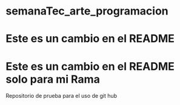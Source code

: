 # semanaTec_arte_programacion
# Este es un cambio en el README
# Este es un cambio en el README solo para mi Rama
Repositorio de prueba para el uso de git hub
